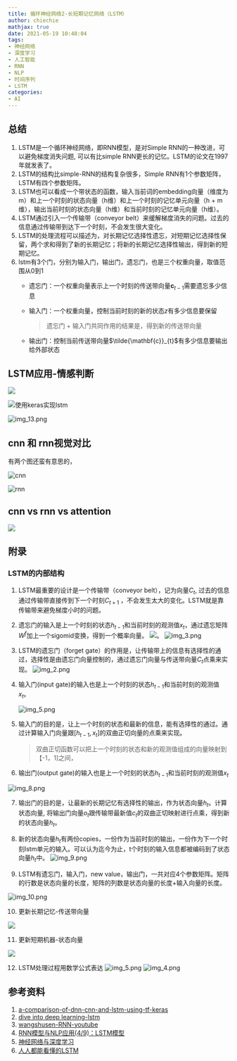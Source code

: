 ```yaml
---
title: 循环神经网络2-长短期记忆网络（LSTM）
author: chiechie
mathjax: true
date: 2021-05-19 10:48:04
tags:
- 神经网络
- 深度学习
- 人工智能
- RNN
- NLP
- 时间序列
- LSTM
categories:
- AI
---
```


## 总结

1. LSTM是一个循环神经网络，即RNN模型，是对Simple RNN的一种改进，可以避免梯度消失问题, 可以有比simple RNN更长的记忆。LSTM的论文在1997年就发表了。
2. LSTM的结构比simple-RNN的结构复杂很多，Simple RNN有1个参数矩阵，LSTM有四个参数矩阵。
3. LSTM也可以看成一个带状态的函数，输入当前词的embedding向量（维度为m）和上一个时刻的状态向量（h维）和上一个时刻的记忆单元向量（h + m 维），输出当前时刻的状态向量（h维）和当前时刻的记忆单元向量（h维）。
5. LSTM通过引入一个传输带（conveyor belt）来缓解梯度消失的问题。过去的信息通过传输带到达下一个时刻，不会发生很大变化。
6. LSTM的处理流程可以描述为，对长期记忆选择性遗忘，对短期记忆选择性保留，两个求和得到了新的长期记忆；将新的长期记忆选择性输出，得到新的短期记忆。
7. lstm有3个门，分别为输入门，输出门，遗忘门，也是三个权重向量，取值范围从0到1
   - 遗忘门：一个权重向量表示上一个时刻的传送带向量$\mathbf{c}_{t-1}$需要遗忘多少信息
   - 输入门：一个权重向量，控制当前时刻的新的状态$z$有多少信息要保留
     
      > 遗忘门 + 输入门共同作用的结果是，得到新的传送带向量
     
   - 输出门：控制当前传送带向量$\tilde{\mathbf{c}}_{t}$有多少信息要输出给外部状态

## LSTM应用-情感判断

![](./img_3.png)

![使用keras实现lstm](./image_1212.png)

![img_13.png](./image_1213.png)


## cnn 和 rnn视觉对比

有两个图还蛮有意思的，

![cnn](https://miro.medium.com/max/3058/1*W34PwVsbTm_3EbJozaWWdA.jpeg)

![rnn](https://firebasestorage.googleapis.com/v0/b/firescript-577a2.appspot.com/o/imgs%2Fapp%2Frf_learning%2FoIsH5iVKwV.png?alt=media&token=05e8189e-dd5f-4781-910c-a46bb9fa4eaf)


## cnn vs rnn vs attention

 ![](https://firebasestorage.googleapis.com/v0/b/firescript-577a2.appspot.com/o/imgs%2Fapp%2Frf_learning%2F_n2z_XQqI2.png?alt=media&token=facfccac-e8ac-4895-a84c-7add43cd165a)


## 附录

### LSTM的内部结构

1. LSTM最重要的设计是一个传输带（conveyor belt），记为向量$C_t$, 过去的信息通过传输带直接传到下一个时刻$C_{t+1}$ ，不会发生太大的变化。LSTM就是靠传输带来避免梯度小时的问题。
2. 遗忘门的输入是上一个时刻的状态$h_{t-1}$和当前时刻的观测值$x_t$，通过遗忘矩阵$W^f$加上一个sigomid变换，得到一个概率向量。
![](./lstm.png)。
![img_3.png](image_123.png)

3. LSTM的遗忘门（forget gate）的作用是，让传输带上的信息有选择性的通过，选择性是由遗忘门向量控制的，通过遗忘门向量与传送带向量$C_t$点乘来实现。
![img_2.png](image_122.png)
4. 输入门(input gate)的输入也是上一个时刻的状态$h_{t-1}$和当前时刻的观测值$x_t$。


   ![img_5.png](image_125.png)

5. 输入门的目的是，让上一个时刻的状态和最新的信息，能有选择性的通过。通过计算输入门向量跟$[h_{t-1}, x_{t}]$的双曲正切向量的点乘来实现。
   
   > 双曲正切函数可以把上一个时刻的状态和新的观测值组成的向量映射到【-1，1]之间，
   
6. 输出门(output gate)的输入也是上一个时刻的状态$h_{t-1}$和当前时刻的观测值$x_t$

![img_8.png](image_128.png)
   
7. 输出门的目的是，让最新的长期记忆有选择性的输出，作为状态向量$h_t$。计算状态向量, 将输出门向量$o_t$跟传输带最新值$c_t$的双曲正切映射进行点乘，得到新的状态向量$h_t$。
8. 新的状态向量$h_t$有两份copies，一份作为当前时刻的输出，一份作为下一个时刻lstm单元的输入。可以认为迄今为止，t个时刻的输入信息都被编码到了状态向量$h_t$中。
![img_9.png](image_129.png)
   
9. LSTM有遗忘门，输入门，new value，输出门，一共对应4个参数矩阵。矩阵的行数是状态向量的长度，矩阵的列数是状态向量的长度+输入向量的长度。

![img_10.png](./image_1210.png)

10. 更新长期记忆-传送带向量

![](./img_1.png)

11. 更新短期机器-状态向量

![](./img_2.png)

12. LSTM处理过程用数学公式表达
![img_5.png](img_5.png)
![img_4.png](img_4.png)


## 参考资料
1. [a-comparison-of-dnn-cnn-and-lstm-using-tf-keras](https://towardsdatascience.com/a-comparison-of-dnn-cnn-and-lstm-using-tf-keras-2191f8c77bbe)
2. [dive into deep learning-lstm](https://zh.d2l.ai/chapter_recurrent-neural-networks/lstm.html)
3. [wangshusen-RNN-youtube](https://www.youtube.com/watch?v=Cc4ENs6BHQw&list=PLvOO0btloRnuTUGN4XqO85eKPeFSZsEqK&index=3)
4. [RNN模型与NLP应用(4/9)：LSTM模型](https://github.com/wangshusen/DeepLearning)
5. [神经网络与深度学习](https://nndl.github.io/nndl-book.pdf)
6. [人人都能看懂的LSTM](https://zhuanlan.zhihu.com/p/32085405)